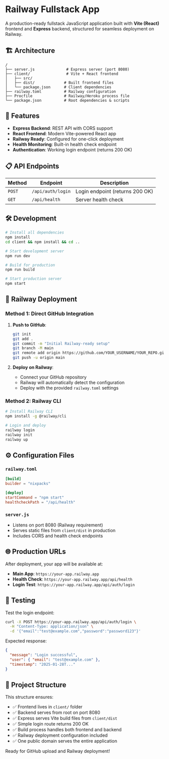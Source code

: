 # Railway Fullstack App

A production-ready fullstack JavaScript application built with **Vite (React)** frontend and **Express** backend, structured for seamless deployment on Railway.

## 🏗️ Architecture

```
/
├── server.js              # Express server (port 8080)
├── client/                # Vite + React frontend
│   ├── src/
│   ├── dist/             # Built frontend files
│   └── package.json      # Client dependencies
├── railway.toml          # Railway configuration
├── Procfile              # Railway/Heroku process file
└── package.json          # Root dependencies & scripts
```

## 🚀 Features

- **Express Backend**: REST API with CORS support
- **React Frontend**: Modern Vite-powered React app
- **Railway Ready**: Configured for one-click deployment
- **Health Monitoring**: Built-in health check endpoint
- **Authentication**: Working login endpoint (returns 200 OK)

## 📋 API Endpoints

| Method | Endpoint | Description |
|--------|----------|-------------|
| `POST` | `/api/auth/login` | Login endpoint (returns 200 OK) |
| `GET`  | `/api/health` | Server health check |

## 🛠️ Development

```bash
# Install all dependencies
npm install
cd client && npm install && cd ..

# Start development server
npm run dev

# Build for production
npm run build

# Start production server
npm start
```

## 🚂 Railway Deployment

### Method 1: Direct GitHub Integration

1. **Push to GitHub**:
   ```bash
   git init
   git add .
   git commit -m "Initial Railway-ready setup"
   git branch -M main
   git remote add origin https://github.com/YOUR_USERNAME/YOUR_REPO.git
   git push -u origin main
   ```

2. **Deploy on Railway**:
   - Connect your GitHub repository
   - Railway will automatically detect the configuration
   - Deploy with the provided `railway.toml` settings

### Method 2: Railway CLI

```bash
# Install Railway CLI
npm install -g @railway/cli

# Login and deploy
railway login
railway init
railway up
```

## ⚙️ Configuration Files

### `railway.toml`
```toml
[build]
builder = "nixpacks"

[deploy]
startCommand = "npm start"
healthcheckPath = "/api/health"
```

### `server.js`
- Listens on port 8080 (Railway requirement)
- Serves static files from `client/dist` in production
- Includes CORS and health check endpoints

## 🌐 Production URLs

After deployment, your app will be available at:
- **Main App**: `https://your-app.railway.app`
- **Health Check**: `https://your-app.railway.app/api/health`
- **Login Test**: `https://your-app.railway.app/api/auth/login`

## 🧪 Testing

Test the login endpoint:
```bash
curl -X POST https://your-app.railway.app/api/auth/login \
  -H "Content-Type: application/json" \
  -d '{"email":"test@example.com","password":"password123"}'
```

Expected response:
```json
{
  "message": "Login successful",
  "user": { "email": "test@example.com" },
  "timestamp": "2025-01-28T..."
}
```

## 📁 Project Structure

This structure ensures:
- ✅ Frontend lives in `client/` folder
- ✅ Backend serves from root on port 8080
- ✅ Express serves Vite build files from `client/dist`
- ✅ Simple login route returns 200 OK
- ✅ Build process handles both frontend and backend
- ✅ Railway deployment configuration included
- ✅ One public domain serves the entire application

Ready for GitHub upload and Railway deployment!